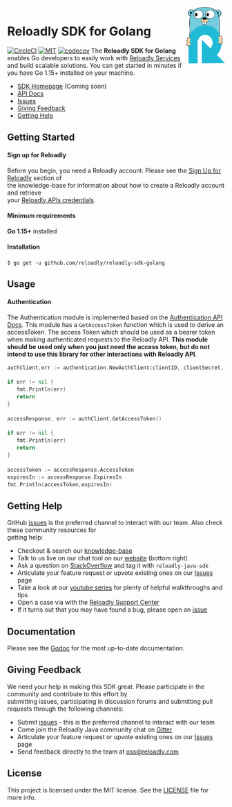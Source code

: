 <img src="icon.png" width="89" height="130" align="right" alt="reloadly-golang-icon"/>

# Reloadly SDK for Golang

[![CircleCI][circle-ci-badge]][circle-ci-url] [![MIT][mit-badge]][mit-url] [![codecov][codecov-badge]][codecov-url]
The **Reloadly SDK for Golang** enables Go developers to easily work with [Reloadly Services][reloadly-main-site] and build scalable solutions. You can get started in minutes if you have Go 1.15+ installed on your machine.

* [SDK Homepage][sdk-website] (Coming soon)
* [API Docs][docs-api]
* [Issues][sdk-issues]
* [Giving Feedback](#giving-feedback)
* [Getting Help](#getting-help)

## Getting Started

#### Sign up for Reloadly ####   
Before you begin, you need a Reloadly account. Please see the [Sign Up for Reloadly][reloadly-signup-help] section of    
the knowledge-base for information about how to create a Reloadly account and retrieve    
your [Reloadly APIs credentials][api-credentials-help].

#### Minimum requirements ####   
**Go 1.15+** installed

#### Installation
`$ go get -u github.com/reloadly/reloadly-sdk-golang`
## Usage
#### Authentication
The Authentication module is implemented based on the [Authentication API Docs](https://developers.reloadly.com/#authentication-api). This module has a `GetAccessToken` function which is used to derive an accessToken. The access Token which should be used as a bearer token when making authenticated requests to the Reloadly API. **This module should be used only when you just need the access token,  but do not intend to use this library for other interactions with Reloadly API**.
```Go  
authClient,err := authentication.NewAuthClient(clientID, clientSecret, false)  
  
if err != nil {  
   fmt.Println(err)  
   return  
}  
  
accessResponse, err := authClient.GetAccessToken()  
  
if err != nil {  
   fmt.Println(err)  
   return  
}  
  
accessToken := accessResponse.AccessToken  
expiresIn := accessResponse.ExpiresIn  
fmt.Println(accessToken,expiresIn)  
```  

## Getting Help

GitHub [issues][sdk-issues] is the preferred channel to interact with our team. Also check these community resources for    
getting help:

* Checkout & search our [knowledge-base][reloadly-knowledge-base]
* Talk to us live on our chat tool on our [website][reloadly-main-site] (bottom right)
* Ask a question on [StackOverflow][stack-overflow] and tag it with `reloadly-java-sdk`
* Articulate your feature request or upvote existing ones on our [Issues][features] page
* Take a look at our [youtube series][youtube-series] for plenty of helpful walkthroughs and tips
* Open a case via with the [Reloadly Support Center][support-center]
* If it turns out that you may have found a bug, please open an [issue][sdk-issues]

## Documentation

Please see the [Godoc](https://pkg.go.dev/github.com/Ghvstcode/reloadly) for the most up-to-date documentation.


## Giving Feedback

We need your help in making this SDK great. Please participate in the community and contribute to this effort by    
submitting issues, participating in discussion forums and submitting pull requests through the following channels:

* Submit [issues][sdk-issues] - this is the preferred channel to interact with our team
* Come join the Reloadly Java community chat on [Gitter][gitter]
* Articulate your feature request or upvote existing ones on our [Issues][features] page
* Send feedback directly to the team at oss@reloadly.com

## License

This project is licensed under the MIT license. See the [LICENSE](LICENSE) file for more info.

[reloadly-main-site]: https://www.reloadly.com/

[reloadly-signup-help]: https://faq.reloadly.com/en/articles/2307724-how-do-i-register-for-my-free-account

[api-credentials-help]: https://faq.reloadly.com/en/articles/3519543-locating-your-api-credentials

[sdk-issues]: https://github.com/ghvstcode/reloadly/issues

[sdk-license]: http://www.reloadly.com/software/apache2.0/

[gitter]: https://gitter.im/reloadly/reloadly-sdk-java

[sample-code]: https://github.com/reloadly/reloadly-sdk-java/blob/master/SAMPLE-CODE.md

[docs-api]: https://developers.reloadly.com

[features]: https://github.com/reloadly/reloadly-sdk-java/issues?q=is%3Aopen+is%3Aissue+label%3A%22feature-request%22

[api-docs]: https://developers.reloadly.com

[godoc]: https://pkg.go.dev/github.com/Ghvstcode/reloadly

[lombok]: https://projectlombok.org

[lombok-plugins]: https://projectlombok.org/setup/overview

[mit-badge]: http://img.shields.io/:license-mit-blue.svg?style=flat

[mit-url]: https://github.com/reloadly/reloadly-sdk-java/raw/master/LICENSE

[maven-badge]: https://img.shields.io/maven-central/v/software.reloadly/java-sdk-airtime.svg?label=Maven%20Central

[maven-url]: https://search.maven.org/search?q=g:software.reloadly

[circle-ci-badge]: https://circleci.com/gh/Reloadly/reloadly-sdk-golang.svg?style=svg&circle-token=8f018250b6732bd0be3b183cb09c94942f800b0a

[circle-ci-url]: https://app.circleci.com/pipelines/github/Reloadly/reloadly-sdk-golang

[codecov-badge]: https://codecov.io/gh/Reloadly/reloadly-sdk-golang/branch/main/graph/badge.svg?token=SUV66Q3J2Y

[codecov-url]: https://codecov.io/gh/Reloadly/reloadly-sdk-golang

[youtube-series]: https://www.youtube.com/watch?v=TbXC4Ic8x30&t=141s&ab_channel=Reloadly

[reloadly-knowledge-base]: https://faq.reloadly.com

[stack-overflow]: http://stackoverflow.com/questions/tagged/reloadly-reloadly-sdk

[support-center]: https://faq.reloadly.com/en/articles/3423196-contacting-support

[sdk-website]: https://www.reloadly.com